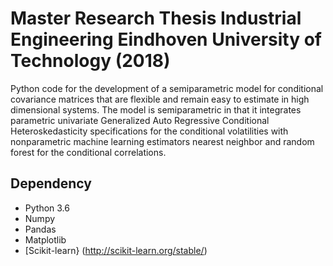 
# Master Research Thesis Industrial Engineering Eindhoven University of Technology (2018) 

Python code for the development of a semiparametric model for conditional covariance matrices that are flexible and remain easy to estimate in high dimensional systems. The model is semiparametric in that it integrates parametric univariate Generalized Auto Regressive Conditional Heteroskedasticity specifications for the conditional volatilities with nonparametric machine learning estimators nearest neighbor and random forest for the conditional correlations.

## Dependency

* Python 3.6
* Numpy
* Pandas
* Matplotlib
* [Scikit-learn} (http://scikit-learn.org/stable/)

